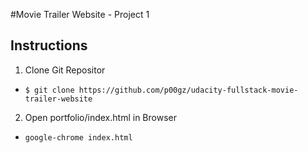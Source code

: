 #Movie Trailer Website - Project 1

Instructions
-----------------

1) Clone Git Repositor
- `$ git clone https://github.com/p00gz/udacity-fullstack-movie-trailer-website`

2) Open portfolio/index.html in Browser 
- `google-chrome index.html`
